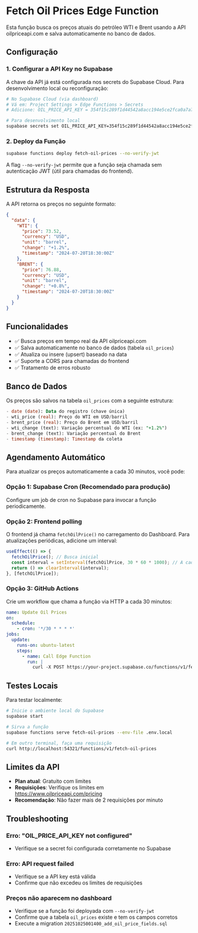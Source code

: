 # Fetch Oil Prices Edge Function

Esta função busca os preços atuais do petróleo WTI e Brent usando a API oilpriceapi.com e salva automaticamente no banco de dados.

## Configuração

### 1. Configurar a API Key no Supabase

A chave da API já está configurada nos secrets do Supabase Cloud. Para desenvolvimento local ou reconfiguração:

```bash
# No Supabase Cloud (via dashboard)
# Vá em: Project Settings > Edge Functions > Secrets
# Adicione: OIL_PRICE_API_KEY = 354f15c289f1d44542a8acc194e5ce2fca0a7a71a55a01cd8b515b09d31ea452

# Para desenvolvimento local
supabase secrets set OIL_PRICE_API_KEY=354f15c289f1d44542a8acc194e5ce2fca0a7a71a55a01cd8b515b09d31ea452
```

### 2. Deploy da Função

```bash
supabase functions deploy fetch-oil-prices --no-verify-jwt
```

A flag `--no-verify-jwt` permite que a função seja chamada sem autenticação JWT (útil para chamadas do frontend).

## Estrutura da Resposta

A API retorna os preços no seguinte formato:

```json
{
  "data": {
    "WTI": {
      "price": 73.52,
      "currency": "USD",
      "unit": "barrel",
      "change": "+1.2%",
      "timestamp": "2024-07-20T18:30:00Z"
    },
    "BRENT": {
      "price": 76.88,
      "currency": "USD", 
      "unit": "barrel",
      "change": "+0.8%",
      "timestamp": "2024-07-20T18:30:00Z"
    }
  }
}
```

## Funcionalidades

- ✅ Busca preços em tempo real da API oilpriceapi.com
- ✅ Salva automaticamente no banco de dados (tabela `oil_prices`)
- ✅ Atualiza ou insere (upsert) baseado na data
- ✅ Suporte a CORS para chamadas do frontend
- ✅ Tratamento de erros robusto

## Banco de Dados

Os preços são salvos na tabela `oil_prices` com a seguinte estrutura:

```sql
- date (date): Data do registro (chave única)
- wti_price (real): Preço do WTI em USD/barril
- brent_price (real): Preço do Brent em USD/barril
- wti_change (text): Variação percentual do WTI (ex: "+1.2%")
- brent_change (text): Variação percentual do Brent
- timestamp (timestamp): Timestamp da coleta
```

## Agendamento Automático

Para atualizar os preços automaticamente a cada 30 minutos, você pode:

### Opção 1: Supabase Cron (Recomendado para produção)
Configure um job de cron no Supabase para invocar a função periodicamente.

### Opção 2: Frontend polling
O frontend já chama `fetchOilPrice()` no carregamento do Dashboard. Para atualizações periódicas, adicione um interval:

```javascript
useEffect(() => {
  fetchOilPrice(); // Busca inicial
  const interval = setInterval(fetchOilPrice, 30 * 60 * 1000); // A cada 30 min
  return () => clearInterval(interval);
}, [fetchOilPrice]);
```

### Opção 3: GitHub Actions
Crie um workflow que chama a função via HTTP a cada 30 minutos:

```yaml
name: Update Oil Prices
on:
  schedule:
    - cron: '*/30 * * * *'
jobs:
  update:
    runs-on: ubuntu-latest
    steps:
      - name: Call Edge Function
        run: |
          curl -X POST https://your-project.supabase.co/functions/v1/fetch-oil-prices
```

## Testes Locais

Para testar localmente:

```bash
# Inicie o ambiente local do Supabase
supabase start

# Sirva a função
supabase functions serve fetch-oil-prices --env-file .env.local

# Em outro terminal, faça uma requisição
curl http://localhost:54321/functions/v1/fetch-oil-prices
```

## Limites da API

- **Plan atual**: Gratuito com limites
- **Requisições**: Verifique os limites em https://www.oilpriceapi.com/pricing
- **Recomendação**: Não fazer mais de 2 requisições por minuto

## Troubleshooting

### Erro: "OIL_PRICE_API_KEY not configured"
- Verifique se a secret foi configurada corretamente no Supabase

### Erro: API request failed
- Verifique se a API key está válida
- Confirme que não excedeu os limites de requisições

### Preços não aparecem no dashboard
- Verifique se a função foi deployada com `--no-verify-jwt`
- Confirme que a tabela `oil_prices` existe e tem os campos corretos
- Execute a migration `20251025001400_add_oil_price_fields.sql`
